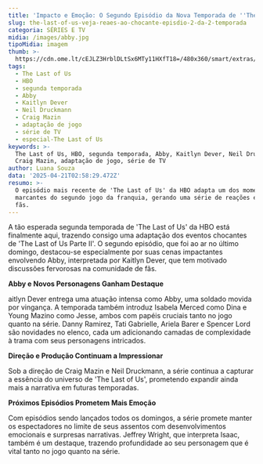 ```yaml
---
title: 'Impacto e Emoção: O Segundo Episódio da Nova Temporada de ''The Last of Us'''
slug: the-last-of-us-veja-reaes-ao-chocante-episdio-2-da-2-temporada
categoria: SÉRIES E TV
midia: /images/abby.jpg
tipoMidia: imagem
thumb: >-
  https://cdn.ome.lt/cEJLZ3HrblDLtSx6MTy11HXfT18=/480x360/smart/extras/conteudos/bella-ramsey-the-last-of-us-2_juDIoTy.jpg
tags:
  - The Last of Us
  - HBO
  - segunda temporada
  - Abby
  - Kaitlyn Dever
  - Neil Druckmann
  - Craig Mazin
  - adaptação de jogo
  - série de TV
  - especial-The Last of Us
keywords: >-
  The Last of Us, HBO, segunda temporada, Abby, Kaitlyn Dever, Neil Druckmann,
  Craig Mazin, adaptação de jogo, série de TV
author: Luana Souza
data: '2025-04-21T02:58:29.472Z'
resumo: >-
  O episódio mais recente de 'The Last of Us' da HBO adapta um dos momentos mais
  marcantes do segundo jogo da franquia, gerando uma série de reações entre os
  fãs.
---
```


A tão esperada segunda temporada de 'The Last of Us' da HBO está finalmente aqui, trazendo consigo uma adaptação dos eventos chocantes de 'The Last of Us Parte II'. O segundo episódio, que foi ao ar no último domingo, destacou-se especialmente por suas cenas impactantes envolvendo Abby, interpretada por Kaitlyn Dever, que tem motivado discussões fervorosas na comunidade de fãs.

<blockquote class="twitter-tweet"><a href="https://twitter.com/user/status/1914135965150466494"></a></blockquote>

<blockquote class="twitter-tweet"><a href="https://twitter.com/user/status/1914135967729844413"></a></blockquote>

<blockquote class="twitter-tweet"><a href="https://twitter.com/user/status/1914135978341703882"></a></blockquote>

<blockquote class="twitter-tweet"><a href="https://twitter.com/user/status/1914135988290330710"></a></blockquote>

<blockquote class="twitter-tweet"><a href="https://twitter.com/user/status/1914139089974047056"></a></blockquote>

<blockquote class="twitter-tweet"><a href="https://twitter.com/user/status/1914130893494423856"></a></blockquote>

**Abby e Novos Personagens Ganham Destaque**

aitlyn Dever entrega uma atuação intensa como Abby, uma soldado movida por vingança. A temporada também introduz Isabela Merced como Dina e Young Mazino como Jesse, ambos com papéis cruciais tanto no jogo quanto na série. Danny Ramirez, Tati Gabrielle, Ariela Barer e Spencer Lord são novidades no elenco, cada um adicionando camadas de complexidade à trama com seus personagens intricados.

**Direção e Produção Continuam a Impressionar**

Sob a direção de Craig Mazin e Neil Druckmann, a série continua a capturar a essência do universo de 'The Last of Us', prometendo expandir ainda mais a narrativa em futuras temporadas.

**Próximos Episódios Prometem Mais Emoção**

Com episódios sendo lançados todos os domingos, a série promete manter os espectadores no limite de seus assentos com desenvolvimentos emocionais e surpresas narrativas. Jeffrey Wright, que interpreta Isaac, também é um destaque, trazendo profundidade ao seu personagem que é vital tanto no jogo quanto na série.

<blockquote class="twitter-tweet"><a href="https://twitter.com/user/status/1914136335503286388"></a></blockquote>
